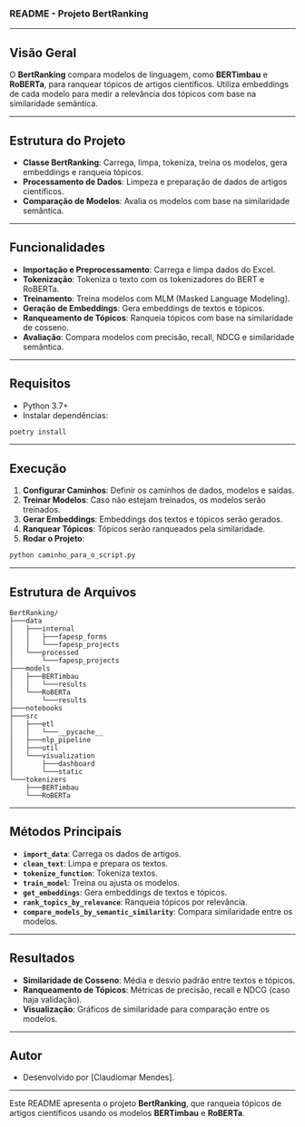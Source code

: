 ### README - Projeto BertRanking

---

## Visão Geral

O **BertRanking** compara modelos de linguagem, como **BERTimbau** e **RoBERTa**, para ranquear tópicos de artigos científicos. Utiliza embeddings de cada modelo para medir a relevância dos tópicos com base na similaridade semântica.

---

## Estrutura do Projeto

- **Classe BertRanking**: Carrega, limpa, tokeniza, treina os modelos, gera embeddings e ranqueia tópicos.
- **Processamento de Dados**: Limpeza e preparação de dados de artigos científicos.
- **Comparação de Modelos**: Avalia os modelos com base na similaridade semântica.

---

## Funcionalidades

- **Importação e Preprocessamento**: Carrega e limpa dados do Excel.
- **Tokenização**: Tokeniza o texto com os tokenizadores do BERT e RoBERTa.
- **Treinamento**: Treina modelos com MLM (Masked Language Modeling).
- **Geração de Embeddings**: Gera embeddings de textos e tópicos.
- **Ranqueamento de Tópicos**: Ranqueia tópicos com base na similaridade de cosseno.
- **Avaliação**: Compara modelos com precisão, recall, NDCG e similaridade semântica.

---

## Requisitos

- Python 3.7+
- Instalar dependências:

```bash
poetry install
```

---

## Execução

1. **Configurar Caminhos**: Definir os caminhos de dados, modelos e saídas.
2. **Treinar Modelos**: Caso não estejam treinados, os modelos serão treinados.
3. **Gerar Embeddings**: Embeddings dos textos e tópicos serão gerados.
4. **Ranquear Tópicos**: Tópicos serão ranqueados pela similaridade.
5. **Rodar o Projeto**:

```bash
python caminho_para_o_script.py
```

---

## Estrutura de Arquivos

```
BertRanking/
├───data
│   ├───internal
│   │   ├───fapesp_forms
│   │   └───fapesp_projects
│   └───processed
│       └───fapesp_projects
├───models
│   ├───BERTimbau
│   │   └───results
│   └───RoBERTa
│       └───results
├───notebooks
├───src
│   ├───etl
│   │   └───__pycache__
│   ├───nlp_pipeline
│   ├───util
│   └───visualization
│       ├───dashboard
│       └───static
└───tokenizers
    ├───BERTimbau
    └───RoBERTa
```

---

## Métodos Principais

- **`import_data`**: Carrega os dados de artigos.
- **`clean_text`**: Limpa e prepara os textos.
- **`tokenize_function`**: Tokeniza textos.
- **`train_model`**: Treina ou ajusta os modelos.
- **`get_embeddings`**: Gera embeddings de textos e tópicos.
- **`rank_topics_by_relevance`**: Ranqueia tópicos por relevância.
- **`compare_models_by_semantic_similarity`**: Compara similaridade entre os modelos.

---

## Resultados

- **Similaridade de Cosseno**: Média e desvio padrão entre textos e tópicos.
- **Ranqueamento de Tópicos**: Métricas de precisão, recall e NDCG (caso haja validação).
- **Visualização**: Gráficos de similaridade para comparação entre os modelos.

---

## Autor

- Desenvolvido por [Claudiomar Mendes]. 

--- 

Este README apresenta o projeto **BertRanking**, que ranqueia tópicos de artigos científicos usando os modelos **BERTimbau** e **RoBERTa**.